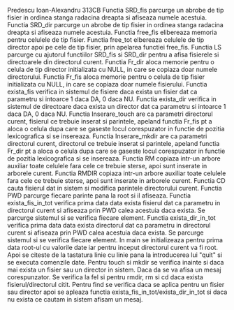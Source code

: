 Predescu Ioan-Alexandru 313CB
Functia SRD_fis parcurge un abrobe de tip fisier in ordinea stanga radacina dreapta
si afiseaza numele acestuia.
Functia SRD_dir parcurge un abrobe de tip fisier in ordinea stanga radacina dreapta
si afiseaza numele acestuia.
Functia free_fis elibereaza memoria pentru celulele de tip fisier.
Functia free_tot elbereaza celulele de tip director apoi pe cele de tip fisier,
prin apelarea functiei free_fis.
Functia LS parcurge cu ajutorul functiilor SRD_fis si SRD_dir pentru a afisa 
fisierele si directoarele din directorul curent.
Functia Fr_dir aloca memorie pentru o celula de tip director initializata cu NULL,
in care se copiaza doar numele directorului.
Functia Fr_fis aloca memorie pentru o celula de tip fisier initializata cu NULL,
in care se copiaza doar numele fisierului.
Functia exista_fis verifica in sistemul de fisiere daca exista un fisier dat ca
parametru si intoarce 1 daca DA, 0 daca NU.
Functia exista_dir verifica in sistemul de directoare daca exista un director dat ca
parametru si intoarce 1 daca DA, 0 daca NU.
Functia Inserare_touch are ca parametri directorul curent, fisierul ce trebuie inserat 
si parintele, apeland functia Fr_fis pt a aloca o celula dupa care se gaseste
locul corespuzator in functie de pozitia lexicografica si se insereaza.
Functia Inserare_mkdir are ca parametri directorul curent, directorul ce trebuie inserat 
si parintele, apeland functia Fr_dir pt a aloca o celula dupa care se gaseste
locul corespuzator in functie de pozitia lexicografica si se insereaza.
Functia RM copiaza intr-un arbore auxiliar toate celulele fara cele ce trebuie sterse,
apoi sunt inserate in arborele curent.
Functia RMDIR copiaza intr-un arbore auxiliar toate celulele fara cele ce trebuie sterse,
apoi sunt inserate in arborele curent.
Functia CD cauta fisierul dat in sistem si modifica parintele directorului curent.
Functia PWD parcurge fiecare parinte pana la root si il afiseaza.
Functia exista_fis_in_tot verifica prima data data exista fisierul dat ca parametru 
in directorul curent si afiseaza prin PWD calea acestuia daca exista. Se parcurge 
sistemul si se verifica fiecare element.
Functia exista_dir_in_tot verifica prima data data exista directorul dat ca parametru 
in directorul curent si afiseaza prin PWD calea acestuia daca exista. Se parcurge 
sistemul si se verifica fiecare element.
In main se initializeaza pentru prima data root-ul cu valorile date iar pentru
inceput directorul curent va fi root. Apoi se citeste de la tastatura linie cu linie
pana la introducerea lui "quit" si se executa comenzile date. Pentru touch si mkdir 
se verifica inainte si daca mai exista un fisier sau un director in sistem. Daca 
da se va afisa un mesaj corespunzator.
Se verifica la fel si pentru rmdir, rm si cd daca exista fisierul/directorul citit.
Pentru find se verifica daca se aplica pentru un fisier sau director apoi se apleaza functia 
exista_fis_in_tot/exista_dir_in_tot si daca nu exista ce cautam in sistem afisam un mesaj.
